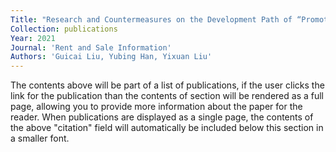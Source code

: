 ```yaml
---
Title: "Research and Countermeasures on the Development Path of “Promoting Tea with Tourism” in the Context of Rural Revitalization—Take Huangpi District, Wuhan as An Example"
Collection: publications
Year: 2021
Journal: 'Rent and Sale Information'
Authors: 'Guicai Liu, Yubing Han, Yixuan Liu'
---
```


The contents above will be part of a list of publications, if the user clicks the link for the publication than the contents of section will be rendered as a full page, allowing you to provide more information about the paper for the reader. When publications are displayed as a single page, the contents of the above "citation" field will automatically be included below this section in a smaller font.
